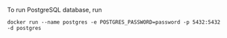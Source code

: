 To run PostgreSQL database, run 

```
docker run --name postgres -e POSTGRES_PASSWORD=password -p 5432:5432 -d postgres
```